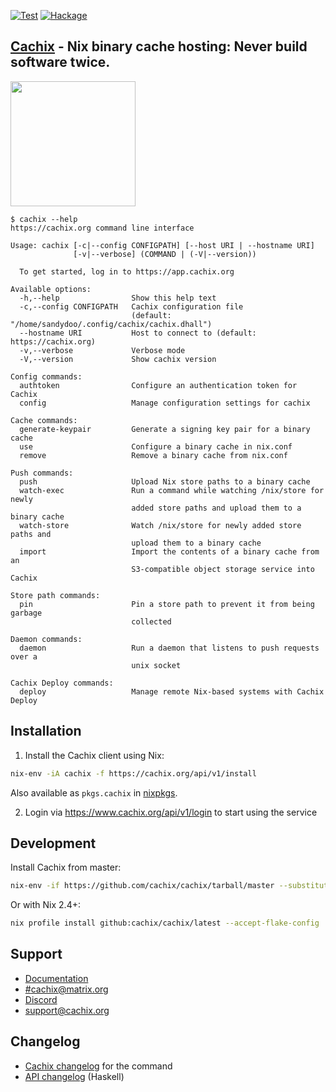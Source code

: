 [![Test](https://github.com/cachix/cachix/workflows/Test/badge.svg)](https://github.com/cachix/cachix/actions)
[![Hackage](https://img.shields.io/hackage/v/cachix.svg)](https://hackage.haskell.org/package/cachix)

## [Cachix](https://cachix.org) - Nix binary cache hosting: Never build software twice.

<img src="https://user-images.githubusercontent.com/126339/130430964-7794b915-89d1-4b08-94be-3d32444dc8b2.png" width="200">

```
$ cachix --help
https://cachix.org command line interface

Usage: cachix [-c|--config CONFIGPATH] [--host URI | --hostname URI]
              [-v|--verbose] (COMMAND | (-V|--version))

  To get started, log in to https://app.cachix.org

Available options:
  -h,--help                Show this help text
  -c,--config CONFIGPATH   Cachix configuration file
                           (default: "/home/sandydoo/.config/cachix/cachix.dhall")
  --hostname URI           Host to connect to (default: https://cachix.org)
  -v,--verbose             Verbose mode
  -V,--version             Show cachix version

Config commands:
  authtoken                Configure an authentication token for Cachix
  config                   Manage configuration settings for cachix

Cache commands:
  generate-keypair         Generate a signing key pair for a binary cache
  use                      Configure a binary cache in nix.conf
  remove                   Remove a binary cache from nix.conf

Push commands:
  push                     Upload Nix store paths to a binary cache
  watch-exec               Run a command while watching /nix/store for newly
                           added store paths and upload them to a binary cache
  watch-store              Watch /nix/store for newly added store paths and
                           upload them to a binary cache
  import                   Import the contents of a binary cache from an
                           S3-compatible object storage service into Cachix

Store path commands:
  pin                      Pin a store path to prevent it from being garbage
                           collected

Daemon commands:
  daemon                   Run a daemon that listens to push requests over a
                           unix socket

Cachix Deploy commands:
  deploy                   Manage remote Nix-based systems with Cachix Deploy
```


## Installation

1. Install the Cachix client using Nix:

```bash
nix-env -iA cachix -f https://cachix.org/api/v1/install
```

Also available as `pkgs.cachix` in [nixpkgs](https://github.com/NixOS/nixpkgs).

2. Login via https://www.cachix.org/api/v1/login to start using the service

## Development

Install Cachix from master:

```bash
nix-env -if https://github.com/cachix/cachix/tarball/master --substituters 'https://cache.nixos.org https://cachix.cachix.org' --trusted-public-keys 'cachix.cachix.org-1:eWNHQldwUO7G2VkjpnjDbWwy4KQ/HNxht7H4SSoMckM= cache.nixos.org-1:6NCHdD59X431o0gWypbMrAURkbJ16ZPMQFGspcDShjY='
```

Or with Nix 2.4+:

```bash
nix profile install github:cachix/cachix/latest --accept-flake-config
```

## Support

- [Documentation](https://docs.cachix.org)
- [#cachix@matrix.org](https://matrix.to/#/#cachix:matrix.org)
- [Discord](https://discord.com/invite/naMgvexb6q)
- [support@cachix.org](mailto:support@cachix.org)

## Changelog

- [Cachix changelog](./cachix/CHANGELOG.md) for the command
- [API changelog](./cachix-api/CHANGELOG.md) (Haskell)
